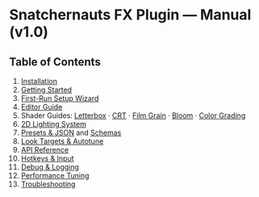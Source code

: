 # Snatchernauts FX Plugin — Manual (v1.0)

## Table of Contents
1. [Installation](INSTALLATION.md)
2. [Getting Started](GETTING_STARTED.md)
3. [First-Run Setup Wizard](FIRST_RUN_SETUP.md)
4. [Editor Guide](EDITOR.md)
5. Shader Guides: [Letterbox](LETTERBOX.md) · [CRT](CRT.md) · [Film Grain](FILM_GRAIN.md) · [Bloom](BLOOM.md) · [Color Grading](COLOR_GRADING.md)
6. [2D Lighting System](LIGHTING.md)
7. [Presets & JSON](PRESETS.md) and [Schemas](SCHEMA_REFERENCE.md)
8. [Look Targets & Autotune](LOOK_TARGETS_AUTOTUNE.md)
9. [API Reference](API_REFERENCE.md)
10. [Hotkeys & Input](HOTKEYS_AND_INPUT.md)
11. [Debug & Logging](DEBUG_AND_LOGGING.md)
12. [Performance Tuning](PERFORMANCE_TUNING.md)
13. [Troubleshooting](TROUBLESHOOTING.md)
